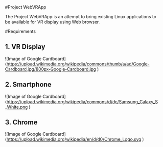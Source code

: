 #Project WebVRApp

The Project WebVRApp is an attempt to bring existing Linux applications
to be available for VR display using Web browser.

#Requirements
## 1. VR Display
![Image of Google Cardboard] (https://upload.wikimedia.org/wikipedia/commons/thumb/a/ad/Google-Cardboard.jpg/800px-Google-Cardboard.jpg )

## 2. Smartphone 
![Image of Google Cardboard] (https://upload.wikimedia.org/wikipedia/commons/d/dc/Samsung_Galaxy_S_White.png )

## 3. Chrome 

![Image of Google Cardboard] (https://upload.wikimedia.org/wikipedia/en/d/d0/Chrome_Logo.svg )
